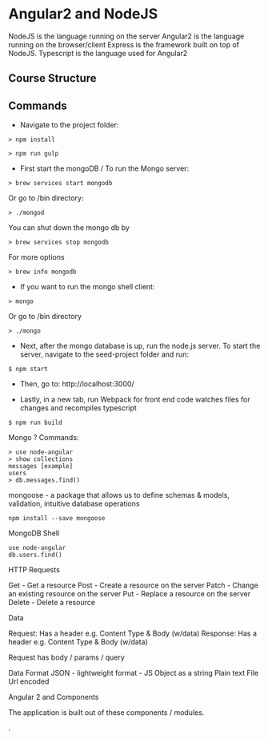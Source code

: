# Angular2 and NodeJS

NodeJS is the language running on the server
Angular2 is the language running on the browser/client
Express is the framework built on top of NodeJS.
Typescript is the language used for Angular2

## Course Structure

## Commands

* Navigate to the project folder:
```
> npm install

> npm run gulp

```
* First start the mongoDB / To run the Mongo server:
```
> brew services start mongodb
```
Or go to <mongodb-install-directory>/bin directory:
```
> ./mongod
```
You can shut down the mongo db by
```
> brew services stop mongodb
```
For more options
```
> brew info mongodb
```
* If you want to run the mongo shell client:
```
> mongo
```
Or go to <mongodb-install-directory>/bin directory
```
> ./mongo
```
* Next, after the mongo database is up, run the node.js server. To start the server, navigate to the seed-project folder and run:
```
$ npm start
```
* Then, go to:
http://localhost:3000/

* Lastly, in a new tab, run Webpack for front end code watches files for changes and recompiles typescript
```
$ npm run build
```

Mongo ? Commands:
```
> use node-angular
> show collections
messages [example]
users
> db.messages.find()
```
mongoose - a package that allows us to define schemas & models, validation, intuitive database operations
```
npm install --save mongoose

```
MongoDB Shell
```
use node-angular
db.users.find()
```

HTTP Requests

Get - Get a resource
Post - Create a resource on the server
Patch - Change an existing resource on the server
Put - Replace a resource on the server
Delete - Delete a resource

Data

Request: Has a header e.g. Content Type & Body (w/data)
Response: Has a header e.g. Content Type & Body (w/data)

Request
has body / params / query

Data Format
JSON - lightweight format - JS Object as a string
Plain text
File
Url encoded

Angular 2 and Components

The application is built out of these components / modules.












.
